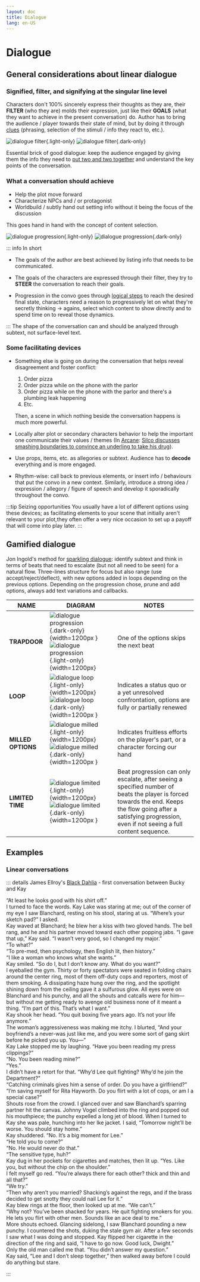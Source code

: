 ```yaml
---
layout: doc
title: Dialogue
lang: en-US
---
```


# Dialogue

## General considerations about linear dialogue

### Signified, filter, and signifying at the singular line level

Characters don't 100% sincerely express their thoughts as they are, their <span class="highlight">**FILTER**</span> (who they are) molds their expression, just like their <span class="highlight"> **GOALS** </span> (what they want to achieve in the present conversation) do. Author has to bring the audience / player towards their state of mind, but by doing it through <u>clues</u> (phrasing, selection of the stimuli / info they react to, etc.).

![dialogue filter](/en-dialogue-filter-light.png){.light-only}
![dialogue filter](/en-dialogue-filter-dark.png){.dark-only}

Essential brick of good dialogue: keep the audience engaged by giving them the info they need to <u>put two and two together</u> and understand the key points of the conversation.

### What a conversation should achieve

- Help the plot <span class="color">move</span> forward
- <span class="color">Characterize</span> NPCs and / or protagonist
- <span class="color">Worldbuild</span> / subtly hand out setting info without it being the focus of the discussion

This goes hand in hand with the concept of content selection.

![dialogue progression](/en-dialogue-progression-light.png){.light-only}
![dialogue progression](/en-dialogue-progression-dark.png){.dark-only}



::: info In short

- The goals of the author are best achieved by listing info that needs to be communicated.

- The goals of the characters are expressed through their filter, they try to <span class="highlight"> **STEER** </span> the conversation to reach their goals.

- Progression in the convo goes through <u>logical steps</u> to reach the desired final state, characters need a reason to progressively let on what they're secretly thinking -> agains, select which content to show directly and to spend time on to reveal those dynamics.

:::
The shape of the conversation can and should be analyzed through subtext, not surface-level text.

### Some facilitating devices

- Something else is going on during the conversation that helps <span class="highlight">reveal disagreement</span> and foster conflict:
    1. Order pizza
    2. Order pizza while on the phone with the parlor
    3. Order pizza while on the phone with the parlor and there's a plumbing leak happening
    4. Etc.

    Then, a scene in which nothing beside the conversation happens is much more powerful.


- Locally alter plot or secondary characters behavior to help the important one communicate their values / themes (In <u>Arcane</u>: [Silco discusses smashing boundaries to convince an underling to take his drug](https://youtu.be/-AhtKvgy6MA?si=M4StXYgwVe7s5WtT&t=714)).
- Use props, items, etc. as allegories or subtext. Audience has to **decode** everything and is more engaged.
- Rhythm-wise: call back to previous elements, or insert info / behaviours that put the convo in a new context. Similarly, introduce a strong idea / expression / allegory / figure of speech and develop it sporadically throughout the convo.

:::tip Seizing opportunities
You usually have a lot of different options using these devices; as facilitating elements to your scene that initially aren't relevant to your plot,they often offer a very nice occasion to set up a payoff that will come into play later.
:::




## Gamified dialogue

Jon Ingold's method for [sparkling dialogue](https://www.youtube.com/watch?v=_vRfNtvFVRo): identify subtext and think in terms of beats that need to escalate (but not all need to be seen) for a natural flow. Three-lines structure for focus but also range (use accept/reject/deflect), with new options added in loops depending on the previous options. Depending on the progression chose, prune and add options, always add text variations and callbacks.


| NAME       | DIAGRAM | NOTES |
|---|---|---|
|**TRAPDOOR**|![dialogue progression](/en-dialogue-trapdoor-dark.png){.dark-only}{width=1200px } ![dialogue progression](/en-dialogue-trapdoor-light.png){.light-only}{width=1200px}| One of the options skips the next beat  |
|**LOOP**|![dialogue loop](/en-dialogue-loop-light.png){.light-only}{width=1200px} ![dialogue loop](/en-dialogue-loop-dark.png){.dark-only}{width=1200px }  | Indicates a status quo or a yet unresolved confrontation, options are fully or partially renewed |
|**MILLED OPTIONS**|![dialogue milled](/en-dialogue-mill-light.png){.light-only}{width=1200px} ![dialogue milled](/en-dialogue-mill-dark.png){.dark-only}{width=1200px }| Indicates fruitless efforts on the player's part, or a character forcing our hand |
|**LIMITED TIME**|![dialogue limited](/en-dialogue-limited-light.png){.light-only}{width=1200px} ![dialogue limited](/en-dialogue-limited-dark.png){.dark-only}{width=1200px }| Beat progression can only escalate, after seeing a specified number of beats the player is forced towards the end. Keeps the flow going after a satisfying progression, even if not seeing a full content sequence.   |

## Examples

### Linear conversations

::: details James Ellroy's <u>Black Dahlia</u> - first conversation between Bucky and Kay


“At least he looks good with his shirt off.”<br>
I turned to face the words. Kay Lake was staring at me; out of the corner of my eye I saw Blanchard, resting on his stool, staring at us. “Where’s your sketch pad?” I asked.<br>
Kay waved at Blanchard; he blew her a kiss with two gloved hands. The bell rang, and he and his partner moved toward each other popping jabs. “I gave that up,” Kay said. “I wasn’t very good, so I changed my major.”<br>
“To what?”<br>
“To pre-med, then psychology, then English lit, then history.”<br>
“I like a woman who knows what she wants.”<br>
Kay smiled. “So do I, but I don’t know any. What do you want?”<br>
I eyeballed the gym. Thirty or forty spectators were seated in folding chairs around the center ring, most of them off-duty cops and reporters, most of them smoking. A dissipating haze hung over the ring, and the spotlight shining down from the ceiling gave it a sulfurous glow. All eyes were on Blanchard and his punchy, and all the shouts and catcalls were for him— but without me getting ready to avenge old business none of it meant a thing. “I’m part of this. That’s what I want.”<br>
Kay shook her head. “You quit boxing five years ago. It’s not your life anymore.”<br>
The woman’s aggressiveness was making me itchy. I blurted, “And your boyfriend’s a never-was just like me, and you were some sort of gang skirt before he picked you up. You—”<br>
Kay Lake stopped me by laughing. “Have you been reading my press clippings?”<br>
“No. You been reading mine?”<br>
“Yes.”<br>
I didn’t have a retort for that. “Why’d Lee quit fighting? Why’d he join the Department?”<br>
“Catching criminals gives him a sense of order. Do you have a girlfriend?”<br>
“I’m saving myself for Rita Hayworth. Do you flirt with a lot of cops, or am I a special case?”<br>
Shouts rose from the crowd. I glanced over and saw Blanchard’s sparring partner hit the canvas. Johnny Vogel climbed into the ring and popped out his mouthpiece; the punchy expelled a long jet of blood. When I turned to Kay she was pale, hunching into her Ike jacket. I said, “Tomorrow night’ll be worse. You should stay home.”<br>
Kay shuddered. “No. It’s a big moment for Lee.”<br>
“He told you to come?”<br>
“No. He would never do that.”<br>
“The sensitive type, huh?”<br>
Kay dug in her pockets for cigarettes and matches, then lit up. “Yes. Like you, but without the chip on the shoulder.”<br>
I felt myself go red. “You’re always there for each other? thick and thin and all that?”<br>
“We try.”<br>
“Then why aren’t you married? Shacking’s against the regs, and if the brass decided to get snotty they could nail Lee for it.”<br>
Kay blew rings at the floor, then looked up at me. “We can’t.”<br>
“Why not? You’ve been shacked for years. He quit fighting smokers for you. He lets you flirt with other men. Sounds like an ace deal to me.”<br>
More shouts echoed. Glancing sidelong, I saw Blanchard pounding a new punchy. I countered the shots, duking the stale gym air. After a few seconds I saw what I was doing and stopped. Kay flipped her cigarette in the direction of the ring and said, “I have to go now. Good luck, Dwight.”<br>
Only the old man called me that. “You didn’t answer my question.”<br>
Kay said, “Lee and I don’t sleep together,” then walked away before I could do anything but stare.<br>

:::